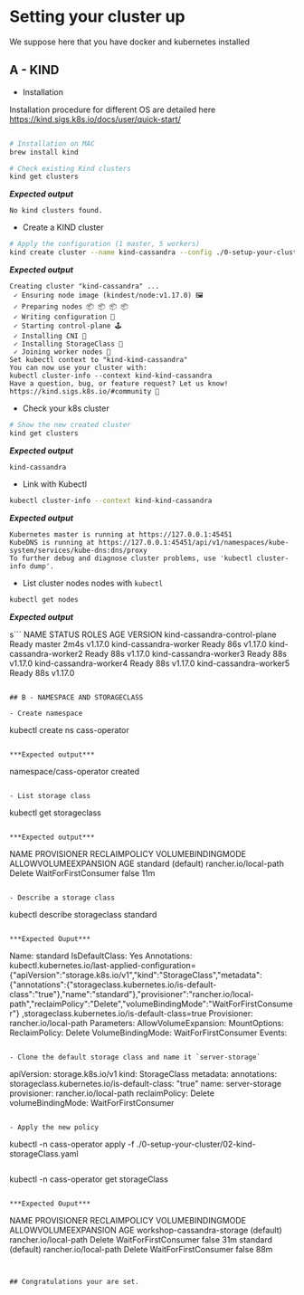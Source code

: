 # Setting your cluster up

We suppose here that you have docker and kubernetes installed

## A - KIND

- Installation

Installation procedure for different OS are detailed here
https://kind.sigs.k8s.io/docs/user/quick-start/

```bash

# Installation on MAC
brew install kind

# Check existing Kind clusters
kind get clusters
```

***Expected output***

```
No kind clusters found.
```

- Create a KIND cluster 

```bash
# Apply the configuration (1 master, 5 workers)
kind create cluster --name kind-cassandra --config ./0-setup-your-cluster/01-kind-config.yaml
```

***Expected output***

```
Creating cluster "kind-cassandra" ...
 ✓ Ensuring node image (kindest/node:v1.17.0) 🖼
 ✓ Preparing nodes 📦 📦 📦 📦  
 ✓ Writing configuration 📜 
 ✓ Starting control-plane 🕹️ 
 ✓ Installing CNI 🔌 
 ✓ Installing StorageClass 💾 
 ✓ Joining worker nodes 🚜 
Set kubectl context to "kind-kind-cassandra"
You can now use your cluster with:
kubectl cluster-info --context kind-kind-cassandra
Have a question, bug, or feature request? Let us know! https://kind.sigs.k8s.io/#community 🙂
```

- Check your k8s cluster

```bash
# Show the new created cluster
kind get clusters
```

***Expected output***

```
kind-cassandra
```

- Link with Kubectl

```bash
kubectl cluster-info --context kind-kind-cassandra
```

***Expected output***

```
Kubernetes master is running at https://127.0.0.1:45451
KubeDNS is running at https://127.0.0.1:45451/api/v1/namespaces/kube-system/services/kube-dns:dns/proxy
To further debug and diagnose cluster problems, use 'kubectl cluster-info dump'.
```

- List cluster nodes nodes with `kubectl`

```bash
kubectl get nodes
```

***Expected output***

s```
NAME                           STATUS   ROLES    AGE    VERSION
kind-cassandra-control-plane   Ready    master   2m4s   v1.17.0
kind-cassandra-worker          Ready    <none>   86s    v1.17.0
kind-cassandra-worker2         Ready    <none>   88s    v1.17.0
kind-cassandra-worker3         Ready    <none>   88s    v1.17.0
kind-cassandra-worker4         Ready    <none>   88s    v1.17.0
kind-cassandra-worker5         Ready    <none>   88s    v1.17.0
```

## B - NAMESPACE AND STORAGECLASS

- Create namespace

```
kubectl create ns cass-operator
```

***Expected output***

```
namespace/cass-operator created
```

- List storage class

```
kubectl get storageclass
```

***Expected output***

```
NAME                 PROVISIONER             RECLAIMPOLICY   VOLUMEBINDINGMODE      ALLOWVOLUMEEXPANSION   AGE
standard (default)   rancher.io/local-path   Delete          WaitForFirstConsumer   false                  11m
```

- Describe a storage class

```
kubectl describe storageclass standard
```

***Expected Ouput***

```
Name:            standard
IsDefaultClass:  Yes
Annotations:     kubectl.kubernetes.io/last-applied-configuration={"apiVersion":"storage.k8s.io/v1","kind":"StorageClass","metadata":{"annotations":{"storageclass.kubernetes.io/is-default-class":"true"},"name":"standard"},"provisioner":"rancher.io/local-path","reclaimPolicy":"Delete","volumeBindingMode":"WaitForFirstConsumer"}
,storageclass.kubernetes.io/is-default-class=true
Provisioner:           rancher.io/local-path
Parameters:            <none>
AllowVolumeExpansion:  <unset>
MountOptions:          <none>
ReclaimPolicy:         Delete
VolumeBindingMode:     WaitForFirstConsumer
Events:                <none>
```

- Clone the default storage class and name it `server-storage`

```
apiVersion: storage.k8s.io/v1
kind: StorageClass
metadata:
  annotations:
    storageclass.kubernetes.io/is-default-class: "true"
  name: server-storage
provisioner: rancher.io/local-path
reclaimPolicy: Delete
volumeBindingMode: WaitForFirstConsumer
```

- Apply the new policy

```
kubectl -n cass-operator apply -f ./0-setup-your-cluster/02-kind-storageClass.yaml
```

```
kubectl -n cass-operator get storageClass
```

***Expected Ouput***
```
NAME                       PROVISIONER             RECLAIMPOLICY   VOLUMEBINDINGMODE      ALLOWVOLUMEEXPANSION   AGE
workshop-cassandra-storage (default)   rancher.io/local-path   Delete          WaitForFirstConsumer   false                  31m
standard (default)         rancher.io/local-path   Delete          WaitForFirstConsumer   false                  88m
```


## Congratulations your are set.







